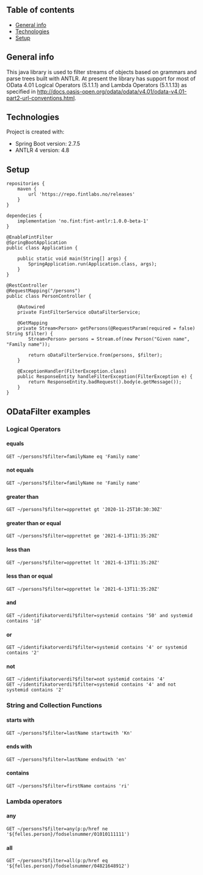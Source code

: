 ## Table of contents
* [General info](#general-info)
* [Technologies](#technologies)
* [Setup](#setup)

## General info
This java library is used to filter streams of objects based on grammars and parse trees built with ANTLR. At present the library has support for most of OData 4.01 Logical Operators (5.1.1.1) and Lambda Operators (5.1.1.13) as specified in http://docs.oasis-open.org/odata/odata/v4.01/odata-v4.01-part2-url-conventions.html.


## Technologies
Project is created with:
* Spring Boot version: 2.7.5
* ANTLR 4 version: 4.8

## Setup

```
repositories {
    maven {
        url 'https://repo.fintlabs.no/releases'
    }
}
```

```
dependecies {
    implementation 'no.fint:fint-antlr:1.0.0-beta-1'
}
```

```
@EnableFintFilter
@SpringBootApplication
public class Application {

    public static void main(String[] args) {
        SpringApplication.run(Application.class, args);
    }
}
```

```
@RestController
@RequestMapping("/persons")
public class PersonController {

    @Autowired
    private FintFilterService oDataFilterService;    
    
    @GetMapping
    private Stream<Person> getPersons(@RequestParam(required = false) String $filter) {
        Stream<Person> persons = Stream.of(new Person("Given name", "Family name"));
        
        return oDataFilterService.from(persons, $filter);
    }
    
    @ExceptionHandler(FilterException.class)
    public ResponseEntity handleFilterException(FilterException e) {
        return ResponseEntity.badRequest().body(e.getMessage());
    }
}
```

## ODataFilter examples

### Logical Operators
#### equals
```
GET ~/persons?$filter=familyName eq 'Family name'
```
#### not equals
```
GET ~/persons?$filter=familyName ne 'Family name'
```
#### greater than
```
GET ~/persons?$filter=opprettet gt '2020-11-25T10:30:30Z'
```
#### greater than or equal
```
GET ~/persons?$filter=opprettet ge '2021-6-13T11:35:20Z'
```
#### less than
```
GET ~/persons?$filter=opprettet lt '2021-6-13T11:35:20Z'
```
#### less than or equal
```
GET ~/persons?$filter=opprettet le '2021-6-13T11:35:20Z'
```
#### and
```
GET ~/identifikatorverdi?$filter=systemid contains '50' and systemid contains 'id'
```
#### or
```
GET ~/identifikatorverdi?$filter=systemid contains '4' or systemid contains '2'
```
#### not
```
GET ~/identifikatorverdi?$filter=not systemid contains '4'
GET ~/identifikatorverdi?$filter=systemid contains '4' and not systemid contains '2'
```

### String and Collection Functions
#### starts with
```
GET ~/persons?$filter=lastName startswith 'Kn'
```
#### ends with
```
GET ~/persons?$filter=lastName endswith 'en'
```
#### contains
```
GET ~/persons?$filter=firstName contains 'ri'
```

### Lambda operators
#### any
```
GET ~/persons?$filter=any(p:p/href ne '${felles.person}/fodselsnummer/01010111111')
```
#### all
```
GET ~/persons?$filter=all(p:p/href eq '${felles.person}/fodselsnummer/04821648912')
```
